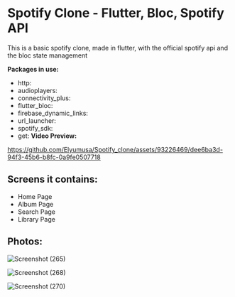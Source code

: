 # Spotify Clone - Flutter, Bloc, Spotify API

This is a basic spotify clone, made in flutter, with the official spotify api and the bloc state management

**Packages in use:**
  - http: 
  - audioplayers: 
  - connectivity_plus:
  - flutter_bloc: 
  - firebase_dynamic_links: 
  - url_launcher: 
  - spotify_sdk: 
  - get: 
 **Video Preview:**
 
 https://github.com/Elyumusa/Spotify_clone/assets/93226469/dee6ba3d-94f3-45b6-b8fc-0a9fe0507718
 
 
 ## Screens it contains:
   - Home Page
   - Album Page
   - Search Page
   - Library Page
 ## Photos:
 
![Screenshot (265)](https://github.com/Elyumusa/Spotify_clone/assets/93226469/d688de1c-6411-4b89-b7ea-af87a234e56e)


![Screenshot (268)](https://github.com/Elyumusa/Spotify_clone/assets/93226469/5dd44eeb-52c2-41b2-aaa2-e5ca874de18c)


![Screenshot (270)](https://github.com/Elyumusa/Spotify_clone/assets/93226469/da6b636d-83a0-4079-b0bc-95f1806040b2)


